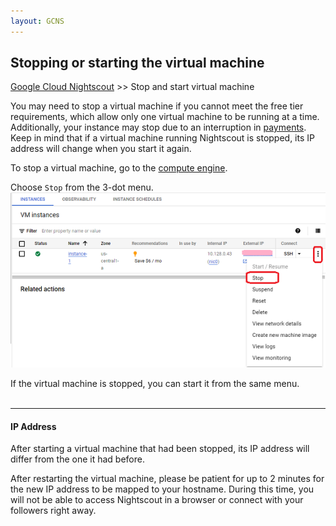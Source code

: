 ```yaml
---
layout: GCNS
---
```


## Stopping or starting the virtual machine  
[Google Cloud Nightscout](./GoogleCloud.md) >> Stop and start virtual machine  
  
You may need to stop a virtual machine if you cannot meet the free tier requirements, which allow only one virtual machine to be running at a time.  
Additionally, your instance may stop due to an interruption in [payments](./NS_FreeTier.md).    
Keep in mind that if a virtual machine running Nightscout is stopped, its IP address will change when you start it again.  
  
To stop a virtual machine, go to the [compute engine](./ComputeEngine.md).  

Choose `Stop` from the 3-dot menu.  
![](./images/StopVirtualMachine.png)  

If the virtual machine is stopped, you can start it from the same menu.  
<br/>  
  
---  
  
#### **IP Address**  
After starting a virtual machine that had been stopped, its IP address will differ from the one it had before.  
  
After restarting the virtual machine, please be patient for up to 2 minutes for the new IP address to be mapped to your hostname. During this time, you will not be able to access Nightscout in a browser or connect with your followers right away.   
  
